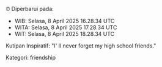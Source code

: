 ⏰ Diperbarui pada:
- WIB: Selasa, 8 April 2025 16.28.34 UTC
- WITA: Selasa, 8 April 2025 17.28.34 UTC
- WIT: Selasa, 8 April 2025 18.28.34 UTC

Kutipan Inspiratif:
"I' ll never forget my high school friends."


Kategori: friendship

